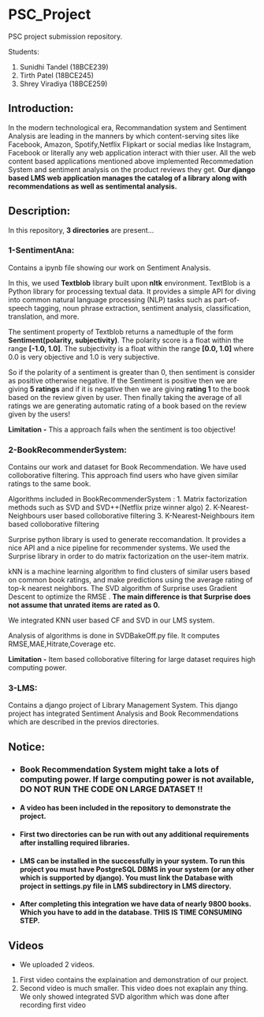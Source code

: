 # PSC_Project
PSC project submission repository.

Students:
1. Sunidhi Tandel (18BCE239)
2. Tirth Patel (18BCE245)
3. Shrey Viradiya (18BCE259)

## Introduction:

In the modern technological era, Recommandation system and Sentiment Analysis are leading in the manners by which content-serving sites like Facebook, Amazon, Spotify,Netflix Flipkart or social medias like Instagram, Facebook or literally any web application interact with thier user. All the web content based applications mentioned above implemented Recommedation System and sentiment analysis on the product reviews they get.
**Our django based LMS web application manages the catalog of a library along with recommendations as well as sentimental analysis.** 

## Description:

In this repository, **3 directories** are present...

### 1-SentimentAna:
Contains a ipynb file showing our work on Sentiment Analysis.

In this, we used **Textblob** library built upon **nltk** environment. TextBlob is a Python library for processing textual data. It provides a simple API for diving into common natural language processing (NLP) tasks such as part-of-speech tagging, noun phrase extraction, sentiment analysis, classification, translation, and more.

The sentiment property of Textblob returns a namedtuple of the form **Sentiment(polarity, subjectivity)**. The polarity score is a float within the range **[-1.0, 1.0]**. The subjectivity is a float within the range **[0.0, 1.0]** where 0.0 is very objective and 1.0 is very subjective.

So if the polarity of a sentiment is greater than 0, then sentiment is consider as positive otherwise negative. If the Sentiment is positive then we are giving **5 ratings** and if it is negative then we are giving **rating 1** to the book based on the review given by user. Then finally taking the average of all ratings we are generating automatic rating of a book based on the review given by the users!

**Limitation -** This a approach fails when the sentiment is too objective!

### 2-BookRecommenderSystem:
Contains our work and dataset for Book Recommendation.
We have used colloborative filtering. This approach find users who have given similar ratings to the same book.

Algorithms included in BookRecommenderSystem : 1. Matrix factorization methods such as SVD and SVD++(Netflix prize winner algo)
                                               2. K-Nearest-Neighbours user based colloborative filtering
                                               3. K-Nearest-Neighbours item based colloborative filtering

Surprise python library is used to generate reccomandation. It provides a nice API and a nice pipeline for recommender systems. We used the Surprise library in order to do matrix factorization on the user-item matrix.

kNN is a machine learning algorithm to find clusters of similar users based on common book ratings, and make predictions using the average rating of top-k nearest neighbors. The SVD algorithm of Surprise uses Gradient Descent to optimize the RMSE . **The main difference is that Surprise does not assume that unrated items are rated as 0.**

We integrated KNN user based CF and SVD in our LMS system.

Analysis of algorithms is done in SVDBakeOff.py file.
It computes RMSE,MAE,Hitrate,Coverage etc.

**Limitation -** Item based colloborative filtering for large dataset requires high computing power.

### 3-LMS: 
Contains a django project of Library Management System. This django project has integrated Sentiment Analysis and Book Recommendations which are described in the previos directories.

## Notice: 
- ### Book Recommendation System might take a lots of computing power. If large computing power is not available, DO NOT RUN THE CODE ON LARGE DATASET !!
- #### A video has been included in the repository to demonstrate the project. 
- #### First two directories can be run with out any additional requirements after installing required libraries.
- #### LMS can be installed in the successfully in your system. To run this project you must have PostgreSQL DBMS in your system (or any other which is supported by django). You must link the Database with project in settings.py file in LMS subdirectory in LMS directory.
- #### After completing this integration we have data of nearly 9800 books. Which you have to add in the database. THIS IS TIME CONSUMING STEP.

## Videos
- We uploaded 2 videos.
1. First video contains the explaination and demonstration of our project.
2. Second video is much smaller. This video does not exaplain any thing. We only showed integrated SVD algorithm which was done after recording first video
